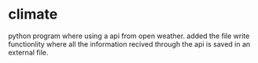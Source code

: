 # climate 
python program where using a api from open weather.
added the file write functionlity where all the information recived through the api is saved in an external file.
